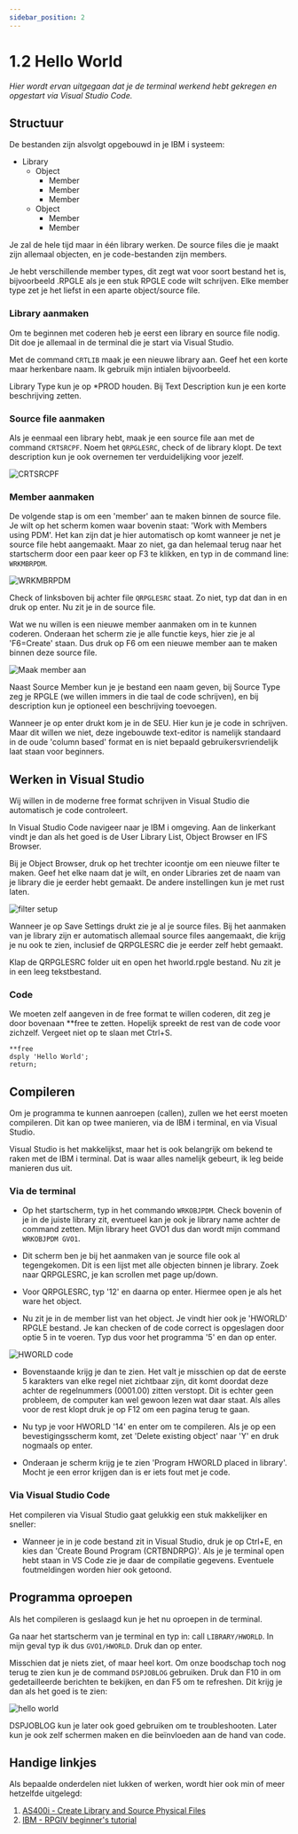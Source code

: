```yaml
---
sidebar_position: 2
---
```

# 1.2 Hello World

*Hier wordt ervan uitgegaan dat je de terminal werkend hebt gekregen en opgestart via Visual Studio Code.*

## Structuur

De bestanden zijn alsvolgt opgebouwd in je IBM i systeem:
- Library
  - Object
    - Member
    - Member
    - Member
  - Object
    - Member
    - Member

Je zal de hele tijd maar in één library werken. De source files die je maakt zijn allemaal objecten, en je code-bestanden zijn members.

Je hebt verschillende member types, dit zegt wat voor soort bestand het is, bijvoorbeeld .RPGLE als je een stuk RPGLE code wilt schrijven. Elke member type zet je het liefst in een aparte object/source file.

### Library aanmaken
Om te beginnen met coderen heb je eerst een library en source file nodig. Dit doe je allemaal in de terminal die je start via Visual Studio.

Met de command `CRTLIB` maak je een nieuwe library aan. Geef het een korte maar herkenbare naam. Ik gebruik mijn intialen bijvoorbeeld.

Library Type kun je op *PROD houden. Bij Text Description kun je een korte beschrijving zetten. 

### Source file aanmaken

Als je eenmaal een library hebt, maak je een source file aan met de command `CRTSRCPF`. Noem het `QRPGLESRC`, check of de library klopt. De text description kun je ook overnemen ter verduidelijking voor jezelf.

![CRTSRCPF](./img/sc7.png)

### Member aanmaken
De volgende stap is om een 'member' aan te maken binnen de source file. Je wilt op het scherm komen waar bovenin staat: 'Work with Members using PDM'. Het kan zijn dat je hier automatisch op komt wanneer je net je source file hebt aangemaakt. Maar zo niet, ga dan helemaal terug naar het startscherm door een paar keer op F3 te klikken, en typ in de command line: `WRKMBRPDM`.

![WRKMBRPDM](./img/sc8.png)

Check of linksboven bij achter file `QRPGLESRC` staat. Zo niet, typ dat dan in en druk op enter. Nu zit je in de source file.

Wat we nu willen is een nieuwe member aanmaken om in te kunnen coderen. Onderaan het scherm zie je alle functie keys, hier zie je al 'F6=Create' staan. Dus druk op F6 om een nieuwe member aan te maken binnen deze source file.

![Maak member aan](./img/sc9.png)

Naast Source Member kun je je bestand een naam geven, bij Source Type zeg je RPGLE (we willen immers in die taal de code schrijven), en bij description kun je optioneel een beschrijving toevoegen.

Wanneer je op enter drukt kom je in de SEU. Hier kun je je code in schrijven. Maar dit willen we niet, deze ingebouwde text-editor is namelijk standaard in de oude 'column based' format en is niet bepaald gebruikersvriendelijk laat staan voor beginners.

## Werken in Visual Studio

Wij willen in de moderne free format schrijven in Visual Studio die automatisch je code controleert.

In Visual Studio Code navigeer naar je IBM i omgeving. Aan de linkerkant vindt je dan als het goed is de User Library List, Object Browser en IFS Browser.

Bij je Object Browser, druk op het trechter icoontje om een nieuwe filter te maken. Geef het elke naam dat je wilt, en onder Libraries zet de naam van je library die je eerder hebt gemaakt. De andere instellingen kun je met rust laten.

![filter setup](./img/sc10.png)

Wanneer je op Save Settings drukt zie je al je source files. Bij het aanmaken van je library zijn er automatisch allemaal source files aangemaakt, die krijg je nu ook te zien, inclusief de QRPGLESRC die je eerder zelf hebt gemaakt.

Klap de QRPGLESRC folder uit en open het hworld.rpgle bestand. Nu zit je in een leeg tekstbestand.

### Code

We moeten zelf aangeven in de free format te willen coderen, dit zeg je door bovenaan **free te zetten. Hopelijk spreekt de rest van de code voor zichzelf. Vergeet niet op te slaan met Ctrl+S.

````
**free
dsply 'Hello World';
return;
````

## Compileren

Om je programma te kunnen aanroepen (callen), zullen we het eerst moeten compileren. Dit kan op twee manieren, via de IBM i terminal, en via Visual Studio. 

Visual Studio is het makkelijkst, maar het is ook belangrijk om bekend te raken met de IBM i terminal. Dat is waar alles namelijk gebeurt, ik leg beide manieren dus uit.

### Via de terminal

- Op het startscherm, typ in het commando `WRKOBJPDM`. Check bovenin of je in de juiste library zit, eventueel kan je ook je library name achter de command zetten. Mijn library heet GVO1 dus dan wordt mijn command `WRKOBJPDM GVO1`.
  
- Dit scherm ben je bij het aanmaken van je source file ook al tegengekomen. Dit is een lijst met alle objecten binnen je library. Zoek naar QRPGLESRC, je kan scrollen met page up/down.

- Voor QRPGLESRC, typ '12' en daarna op enter. Hiermee open je als het ware het object.

- Nu zit je in de member list van het object. Je vindt hier ook je 'HWORLD' RPGLE bestand. Je kan checken of de code correct is opgeslagen door optie 5 in te voeren. Typ dus voor het programma '5' en dan op enter.

![HWORLD code](./img/sc11.png)

- Bovenstaande krijg je dan te zien. Het valt je misschien op dat de eerste 5 karakters van elke regel niet zichtbaar zijn, dit komt doordat deze achter de regelnummers (0001.00) zitten verstopt. Dit is echter geen probleem, de computer kan wel gewoon lezen wat daar staat. Als alles voor de rest klopt druk je op F12 om een pagina terug te gaan.

- Nu typ je voor HWORLD '14' en enter om te compileren. Als je op een bevestigingsscherm komt, zet 'Delete existing object' naar 'Y' en druk nogmaals op enter.

- Onderaan je scherm krijg je te zien 'Program HWORLD placed in library'. Mocht je een error krijgen dan is er iets fout met je code.


### Via Visual Studio Code

Het compileren via Visual Studio gaat gelukkig een stuk makkelijker en sneller:

- Wanneer je in je code bestand zit in Visual Studio, druk je op Ctrl+E, en kies dan 'Create Bound Program (CRTBNDRPG)'. Als je je terminal open hebt staan in VS Code zie je daar de compilatie gegevens. Eventuele foutmeldingen worden hier ook getoond.


## Programma oproepen

Als het compileren is geslaagd kun je het nu oproepen in de terminal. 

Ga naar het startscherm van je terminal en typ in: call `LIBRARY/HWORLD`. In mijn geval typ ik dus `GVO1/HWORLD`. Druk dan op enter.

Misschien dat je niets ziet, of maar heel kort. Om onze boodschap toch nog terug te zien kun je de command `DSPJOBLOG` gebruiken. Druk dan F10 in om gedetailleerde berichten te bekijken, en dan F5 om te refreshen. Dit krijg je dan als het goed is te zien:

![hello world](./img/sc12.png)

DSPJOBLOG kun je later ook goed gebruiken om te troubleshooten. Later kun je ook zelf schermen maken en die beïnvloeden aan de hand van code.

## Handige linkjes

Als bepaalde onderdelen niet lukken of werken, wordt hier ook  min of meer hetzelfde uitgelegd:

1. [AS400i - Create Library and Source Physical Files](https://as400i.com/2013/03/11/create-library-and-source-physical-files/)
2. [IBM -  RPGIV beginner's tutorial](https://www.ibm.com/support/pages/coding-rpg-iv-beginners-tutorial)